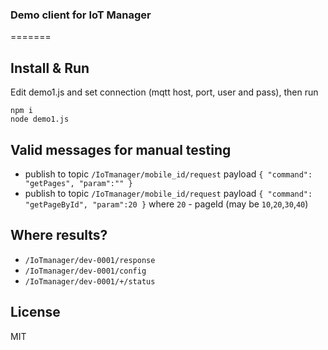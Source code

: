 
### Demo client for IoT Manager

=======

## Install & Run

Edit demo1.js and set connection (mqtt host, port, user and pass), then run

```
npm i
node demo1.js
```

## Valid messages for manual testing

* publish to topic `/IoTmanager/mobile_id/request` payload `{ "command": "getPages", "param":"" }`
* publish to topic `/IoTmanager/mobile_id/request` payload `{ "command": "getPageById", "param":20 }` where `20` - pageId (may be `10`,`20`,`30`,`40`)

## Where results?

* `/IoTmanager/dev-0001/response`
* `/IoTmanager/dev-0001/config`
* `/IoTmanager/dev-0001/+/status`

## License

MIT
